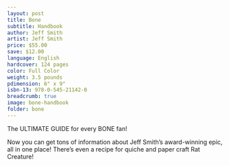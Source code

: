 ```yaml
---
layout: post
title: Bone
subtitle: Handbook
author: Jeff Smith
artist: Jeff Smith
price: $55.00
save: $12.00
language: English
hardcover: 124 pages
color: Full Color
weight: 3.5 pounds
pdimension: 6" x 9"
isbn-13: 978-0-545-21142-0
breadcrumb: true
image: bone-handbook
folder: bone
---
```


The ULTIMATE GUIDE for every BONE fan!

Now you can get tons of information about Jeff Smith’s award-winning epic, all in one place! There’s even a recipe for quiche and paper craft Rat Creature!